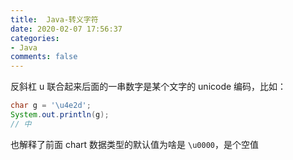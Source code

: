 ```yaml
---
title:  Java-转义字符
date: 2020-02-07 17:56:37
categories:
- Java
comments: false
---
```


反斜杠 u 联合起来后面的一串数字是某个文字的 unicode 编码，比如：

```java
char g = '\u4e2d';
System.out.println(g);
// 中
```



也解释了前面 chart 数据类型的默认值为啥是 `\u0000`，是个空值